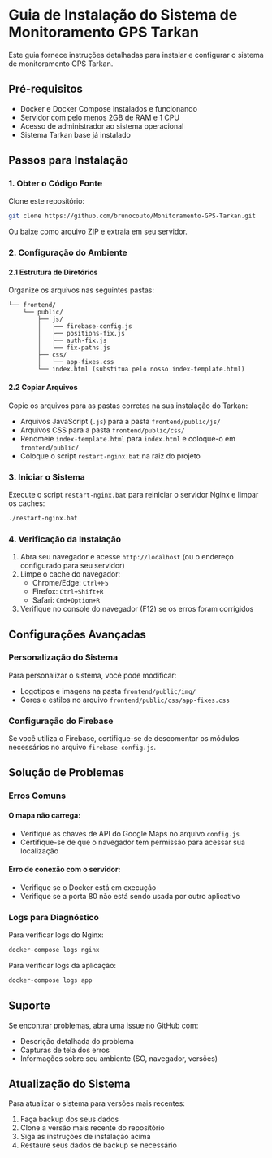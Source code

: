 # Guia de Instalação do Sistema de Monitoramento GPS Tarkan

Este guia fornece instruções detalhadas para instalar e configurar o sistema de monitoramento GPS Tarkan.

## Pré-requisitos

- Docker e Docker Compose instalados e funcionando
- Servidor com pelo menos 2GB de RAM e 1 CPU
- Acesso de administrador ao sistema operacional
- Sistema Tarkan base já instalado

## Passos para Instalação

### 1. Obter o Código Fonte

Clone este repositório:

```bash
git clone https://github.com/brunocouto/Monitoramento-GPS-Tarkan.git
```

Ou baixe como arquivo ZIP e extraia em seu servidor.

### 2. Configuração do Ambiente

#### 2.1 Estrutura de Diretórios

Organize os arquivos nas seguintes pastas:

```
└── frontend/
    └── public/
        ├── js/
        │   ├── firebase-config.js
        │   ├── positions-fix.js
        │   ├── auth-fix.js
        │   └── fix-paths.js
        ├── css/
        │   └── app-fixes.css
        └── index.html (substitua pelo nosso index-template.html)
```

#### 2.2 Copiar Arquivos

Copie os arquivos para as pastas corretas na sua instalação do Tarkan:

- Arquivos JavaScript (`.js`) para a pasta `frontend/public/js/`
- Arquivos CSS para a pasta `frontend/public/css/`
- Renomeie `index-template.html` para `index.html` e coloque-o em `frontend/public/`
- Coloque o script `restart-nginx.bat` na raiz do projeto

### 3. Iniciar o Sistema

Execute o script `restart-nginx.bat` para reiniciar o servidor Nginx e limpar os caches:

```bash
./restart-nginx.bat
```

### 4. Verificação da Instalação

1. Abra seu navegador e acesse `http://localhost` (ou o endereço configurado para seu servidor)
2. Limpe o cache do navegador:
   - Chrome/Edge: `Ctrl+F5`
   - Firefox: `Ctrl+Shift+R`
   - Safari: `Cmd+Option+R`
3. Verifique no console do navegador (F12) se os erros foram corrigidos

## Configurações Avançadas

### Personalização do Sistema

Para personalizar o sistema, você pode modificar:

- Logotipos e imagens na pasta `frontend/public/img/`
- Cores e estilos no arquivo `frontend/public/css/app-fixes.css`

### Configuração do Firebase

Se você utiliza o Firebase, certifique-se de descomentar os módulos necessários no arquivo `firebase-config.js`.

## Solução de Problemas

### Erros Comuns

#### O mapa não carrega:
- Verifique as chaves de API do Google Maps no arquivo `config.js`
- Certifique-se de que o navegador tem permissão para acessar sua localização

#### Erro de conexão com o servidor:
- Verifique se o Docker está em execução
- Verifique se a porta 80 não está sendo usada por outro aplicativo

### Logs para Diagnóstico

Para verificar logs do Nginx:

```bash
docker-compose logs nginx
```

Para verificar logs da aplicação:

```bash
docker-compose logs app
```

## Suporte

Se encontrar problemas, abra uma issue no GitHub com:

- Descrição detalhada do problema
- Capturas de tela dos erros 
- Informações sobre seu ambiente (SO, navegador, versões)

## Atualização do Sistema

Para atualizar o sistema para versões mais recentes:

1. Faça backup dos seus dados
2. Clone a versão mais recente do repositório
3. Siga as instruções de instalação acima
4. Restaure seus dados de backup se necessário